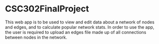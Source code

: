 # CSC302FinalProject

This web app is to be used to view and edit data about a network of nodes and edges, and to
calculate popular network stats. In order to use the app, the user is required to upload an
edges file made up of all connections between nodes in the network.
